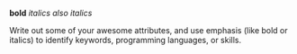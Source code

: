 **bold**
_italics_
*also italics*

Write out some of your awesome attributes, and use emphasis (like bold or italics) to identify keywords, programming languages, or skills. 
